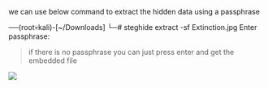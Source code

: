 

we can use below command to extract the hidden data using a passphrase


──(root💀kali)-[~/Downloads]
└─# steghide extract -sf Extinction.jpg
Enter passphrase: 


>if there is no passphrase you can just press enter and get the embedded file


![](https://blog.qz.sg/content/images/2021/10/image-30.png)
